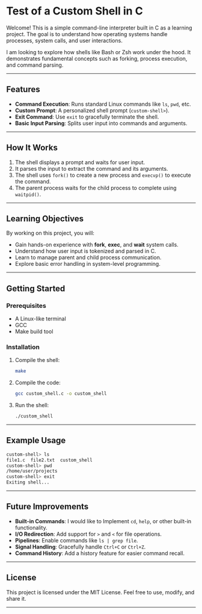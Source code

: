 # Test of a Custom Shell in C

Welcome! This is a simple command-line interpreter built in C as a learning project. The goal is to understand how operating systems handle processes, system calls, and user interactions.  

I am looking to explore how shells like Bash or Zsh work under the hood. It demonstrates fundamental concepts such as forking, process execution, and command parsing.

---

## Features
- **Command Execution**: Runs standard Linux commands like `ls`, `pwd`, etc.
- **Custom Prompt**: A personalized shell prompt (`custom-shell>`).
- **Exit Command**: Use `exit` to gracefully terminate the shell.
- **Basic Input Parsing**: Splits user input into commands and arguments.

---

## How It Works
1. The shell displays a prompt and waits for user input.
2. It parses the input to extract the command and its arguments.
3. The shell uses `fork()` to create a new process and `execvp()` to execute the command.
4. The parent process waits for the child process to complete using `waitpid()`.

---

## Learning Objectives
By working on this project, you will:
- Gain hands-on experience with **fork**, **exec**, and **wait** system calls.
- Understand how user input is tokenized and parsed in C.
- Learn to manage parent and child process communication.
- Explore basic error handling in system-level programming.

---

## Getting Started

### Prerequisites
- A Linux-like terminal 
- GCC
- Make build tool

### Installation
1. Compile the shell:
   ```bash
   make
   ```
2. Compile the code:
   ```bash
   gcc custom_shell.c -o custom_shell
   ```
3. Run the shell:
   ```bash
   ./custom_shell
   ```

---

## Example Usage
```bash
custom-shell> ls
file1.c  file2.txt  custom_shell
custom-shell> pwd
/home/user/projects
custom-shell> exit
Exiting shell...
```

---

## Future Improvements
- **Built-in Commands**: I would like to Implement `cd`, `help`, or other built-in functionality.
- **I/O Redirection**: Add support for `>` and `<` for file operations.
- **Pipelines**: Enable commands like `ls | grep file`.
- **Signal Handling**: Gracefully handle `Ctrl+C` or `Ctrl+Z`.
- **Command History**: Add a history feature for easier command recall.

---

## License
This project is licensed under the MIT License. Feel free to use, modify, and share it.

---
